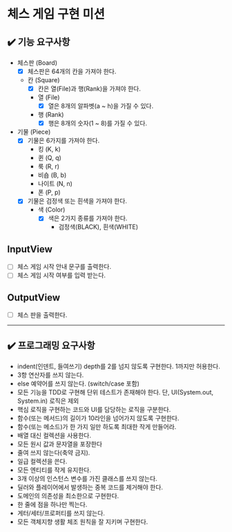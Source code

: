 # 체스 게임 구현 미션

## ✔️ 기능 요구사항

- 체스판 (Board)
  - [x] 체스판은 64개의 칸을 가져야 한다.
  - 칸 (Square)
    - [x] 칸은 열(File)과 행(Rank)을 가져야 한다.
    - 열 (File)
      - [x] 열은 8개의 알파벳(a ~ h)을 가질 수 있다.
    - 행 (Rank)
      - [x] 행은 8개의 숫자(1 ~ 8)를 가질 수 있다.

- 기물 (Piece)
  - [x] 기물은 6가지를 가져야 한다.
    - 킹 (K, k)
    - 퀸 (Q, q)
    - 룩 (R, r)
    - 비숍 (B, b)
    - 나이트 (N, n)
    - 폰 (P, p)
  - [x] 기물은 검정색 또는 흰색을 가져야 한다.
    - 색 (Color)
      - [x] 색은 2가지 종류를 가져야 한다.
        - 검정색(BLACK), 흰색(WHITE)

## InputView

- [ ] 체스 게임 시작 안내 문구를 출력한다.
- [ ] 체스 게임 시작 여부를 입력 받는다.

## OutputView

- [ ] 체스 판을 출력한다.

---

## ✔️ 프로그래밍 요구사항

- indent(인덴트, 들여쓰기) depth를 2를 넘지 않도록 구현한다. 1까지만 허용한다.
- 3항 연산자를 쓰지 않는다.
- else 예약어를 쓰지 않는다. (switch/case 포함)
- 모든 기능을 TDD로 구현해 단위 테스트가 존재해야 한다. 단, UI(System.out, System.in) 로직은 제외
- 핵심 로직을 구현하는 코드와 UI를 담당하는 로직을 구분한다.
- 함수(또는 메서드)의 길이가 10라인을 넘어가지 않도록 구현한다.
- 함수(또는 메소드)가 한 가지 일만 하도록 최대한 작게 만들어라.
- 배열 대신 컬렉션을 사용한다.
- 모든 원시 값과 문자열을 포장한다
- 줄여 쓰지 않는다(축약 금지).
- 일급 컬렉션을 쓴다.
- 모든 엔티티를 작게 유지한다.
- 3개 이상의 인스턴스 변수를 가진 클래스를 쓰지 않는다.
- 딜러와 플레이어에서 발생하는 중복 코드를 제거해야 한다.
- 도메인의 의존성을 최소한으로 구현한다.
- 한 줄에 점을 하나만 찍는다.
- 게터/세터/프로퍼티를 쓰지 않는다.
- 모든 객체지향 생활 체조 원칙을 잘 지키며 구현한다.
